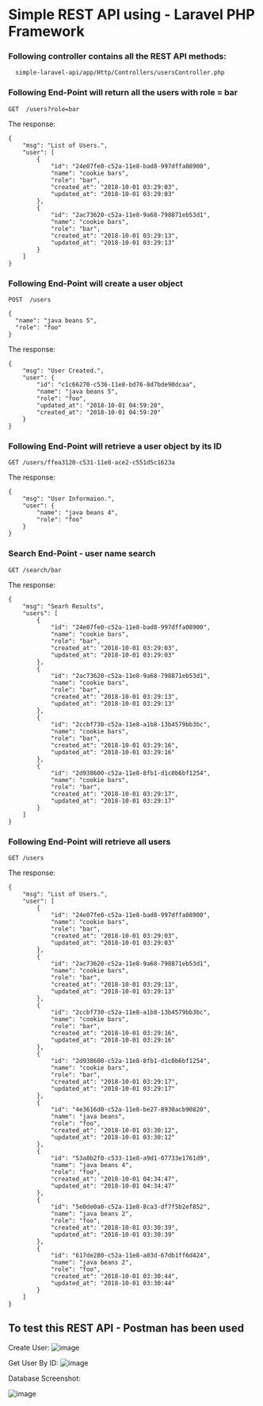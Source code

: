 # Simple REST API using - Laravel PHP Framework

### Following controller contains all the REST API methods:

      simple-laravel-api/app/Http/Controllers/usersController.php
    



### Following End-Point will return all the users with role = bar

```GET  /users?role=bar```

The response:
```
{
    "msg": "List of Users.",
    "user": [
        {
            "id": "24e07fe0-c52a-11e8-bad8-997dffa08900",
            "name": "cookie bars",
            "role": "bar",
            "created_at": "2018-10-01 03:29:03",
            "updated_at": "2018-10-01 03:29:03"
        },
        {
            "id": "2ac73620-c52a-11e8-9a68-798871eb53d1",
            "name": "cookie bars",
            "role": "bar",
            "created_at": "2018-10-01 03:29:13",
            "updated_at": "2018-10-01 03:29:13"
        }
    ]
}
```

### Following End-Point will create a user object

```POST  /users```

```
{
  "name": "java beans 5",
  "role": "foo"
}
```

The response:
```
{
    "msg": "User Created.",
    "user": {
        "id": "c1c66270-c536-11e8-bd76-8d7bde90dcaa",
        "name": "java beans 5",
        "role": "foo",
        "updated_at": "2018-10-01 04:59:20",
        "created_at": "2018-10-01 04:59:20"
    }
}
```

### Following End-Point will retrieve a user object by its ID

```GET /users/ffea3120-c531-11e8-ace2-c551d5c1623a```

The response:
```
{
    "msg": "User Informaion.",
    "user": {
        "name": "java beans 4",
        "role": "foo"
    }
}
```

### Search End-Point - user name search

```GET /search/bar```

The response:
```
{
    "msg": "Searh Results",
    "users": [
        {
            "id": "24e07fe0-c52a-11e8-bad8-997dffa08900",
            "name": "cookie bars",
            "role": "bar",
            "created_at": "2018-10-01 03:29:03",
            "updated_at": "2018-10-01 03:29:03"
        },
        {
            "id": "2ac73620-c52a-11e8-9a68-798871eb53d1",
            "name": "cookie bars",
            "role": "bar",
            "created_at": "2018-10-01 03:29:13",
            "updated_at": "2018-10-01 03:29:13"
        },
        {
            "id": "2ccbf730-c52a-11e8-a1b8-13b4579bb3bc",
            "name": "cookie bars",
            "role": "bar",
            "created_at": "2018-10-01 03:29:16",
            "updated_at": "2018-10-01 03:29:16"
        },
        {
            "id": "2d938600-c52a-11e8-8fb1-d1c0b6bf1254",
            "name": "cookie bars",
            "role": "bar",
            "created_at": "2018-10-01 03:29:17",
            "updated_at": "2018-10-01 03:29:17"
        }
    ]
}
```

### Following End-Point will retrieve all users

```GET /users```

The response:
```
{
    "msg": "List of Users.",
    "user": [
        {
            "id": "24e07fe0-c52a-11e8-bad8-997dffa08900",
            "name": "cookie bars",
            "role": "bar",
            "created_at": "2018-10-01 03:29:03",
            "updated_at": "2018-10-01 03:29:03"
        },
        {
            "id": "2ac73620-c52a-11e8-9a68-798871eb53d1",
            "name": "cookie bars",
            "role": "bar",
            "created_at": "2018-10-01 03:29:13",
            "updated_at": "2018-10-01 03:29:13"
        },
        {
            "id": "2ccbf730-c52a-11e8-a1b8-13b4579bb3bc",
            "name": "cookie bars",
            "role": "bar",
            "created_at": "2018-10-01 03:29:16",
            "updated_at": "2018-10-01 03:29:16"
        },
        {
            "id": "2d938600-c52a-11e8-8fb1-d1c0b6bf1254",
            "name": "cookie bars",
            "role": "bar",
            "created_at": "2018-10-01 03:29:17",
            "updated_at": "2018-10-01 03:29:17"
        },
        {
            "id": "4e3616d0-c52a-11e8-be27-8930acb90820",
            "name": "java beans",
            "role": "foo",
            "created_at": "2018-10-01 03:30:12",
            "updated_at": "2018-10-01 03:30:12"
        },
        {
            "id": "53a8b2f0-c533-11e8-a9d1-07733e1761d9",
            "name": "java beans 4",
            "role": "foo",
            "created_at": "2018-10-01 04:34:47",
            "updated_at": "2018-10-01 04:34:47"
        },
        {
            "id": "5e0de0a0-c52a-11e8-8ca3-df7f5b2ef852",
            "name": "java beans 2",
            "role": "foo",
            "created_at": "2018-10-01 03:30:39",
            "updated_at": "2018-10-01 03:30:39"
        },
        {
            "id": "617de280-c52a-11e8-a03d-67db1ff6d424",
            "name": "java beans 2",
            "role": "foo",
            "created_at": "2018-10-01 03:30:44",
            "updated_at": "2018-10-01 03:30:44"
        }
    ]
}
```

## To test this REST API - Postman has been used

Create User:
![image](https://user-images.githubusercontent.com/31904334/46275955-a9a20280-c52c-11e8-9886-ce00446d6443.png)


Get User By ID:
![image](https://user-images.githubusercontent.com/31904334/46275866-5a5bd200-c52c-11e8-95f9-f3d2f4db2e9a.png)


Database Screenshot:

![image](https://user-images.githubusercontent.com/31904334/46290133-fdc2dc00-c558-11e8-9b9f-d9ca2fdc5d5b.png)

